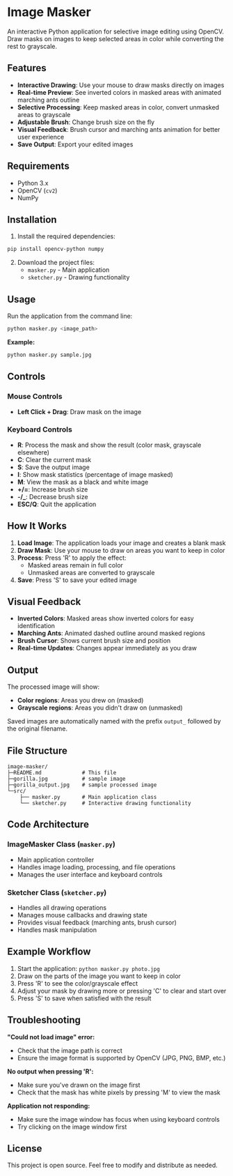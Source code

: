 # Image Masker

An interactive Python application for selective image editing using OpenCV. Draw masks on images to keep selected areas in color while converting the rest to grayscale.

## Features

- **Interactive Drawing**: Use your mouse to draw masks directly on images
- **Real-time Preview**: See inverted colors in masked areas with animated marching ants outline
- **Selective Processing**: Keep masked areas in color, convert unmasked areas to grayscale
- **Adjustable Brush**: Change brush size on the fly
- **Visual Feedback**: Brush cursor and marching ants animation for better user experience
- **Save Output**: Export your edited images

## Requirements

- Python 3.x
- OpenCV (`cv2`)
- NumPy

## Installation

1. Install the required dependencies:
```bash
pip install opencv-python numpy
```

2. Download the project files:
   - `masker.py` - Main application
   - `sketcher.py` - Drawing functionality

## Usage

Run the application from the command line:

```bash
python masker.py <image_path>
```

**Example:**
```bash
python masker.py sample.jpg
```

## Controls

### Mouse Controls
- **Left Click + Drag**: Draw mask on the image

### Keyboard Controls
- **R**: Process the mask and show the result (color mask, grayscale elsewhere)
- **C**: Clear the current mask
- **S**: Save the output image
- **I**: Show mask statistics (percentage of image masked)
- **M**: View the mask as a black and white image
- **+/=**: Increase brush size
- **-/_**: Decrease brush size
- **ESC/Q**: Quit the application

## How It Works

1. **Load Image**: The application loads your image and creates a blank mask
2. **Draw Mask**: Use your mouse to draw on areas you want to keep in color
3. **Process**: Press 'R' to apply the effect:
   - Masked areas remain in full color
   - Unmasked areas are converted to grayscale
4. **Save**: Press 'S' to save your edited image

## Visual Feedback

- **Inverted Colors**: Masked areas show inverted colors for easy identification
- **Marching Ants**: Animated dashed outline around masked regions
- **Brush Cursor**: Shows current brush size and position
- **Real-time Updates**: Changes appear immediately as you draw

## Output

The processed image will show:
- **Color regions**: Areas you drew on (masked)
- **Grayscale regions**: Areas you didn't draw on (unmasked)

Saved images are automatically named with the prefix `output_` followed by the original filename.

## File Structure

```
image-masker/
├─README.md             # This file
├─gorilla.jpg           # sample image
├─gorilla_output.jpg    # sample processed image
└─src/
    ├── masker.py       # Main application class
    └── sketcher.py     # Interactive drawing functionality
```

## Code Architecture

### ImageMasker Class (`masker.py`)
- Main application controller
- Handles image loading, processing, and file operations
- Manages the user interface and keyboard controls

### Sketcher Class (`sketcher.py`)
- Handles all drawing operations
- Manages mouse callbacks and drawing state
- Provides visual feedback (marching ants, brush cursor)
- Handles mask manipulation

## Example Workflow

1. Start the application: `python masker.py photo.jpg`
2. Draw on the parts of the image you want to keep in color
3. Press 'R' to see the color/grayscale effect
4. Adjust your mask by drawing more or pressing 'C' to clear and start over
5. Press 'S' to save when satisfied with the result

## Troubleshooting

**"Could not load image" error:**
- Check that the image path is correct
- Ensure the image format is supported by OpenCV (JPG, PNG, BMP, etc.)

**No output when pressing 'R':**
- Make sure you've drawn on the image first
- Check that the mask has white pixels by pressing 'M' to view the mask

**Application not responding:**
- Make sure the image window has focus when using keyboard controls
- Try clicking on the image window first

## License

This project is open source. Feel free to modify and distribute as needed.
